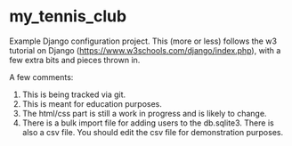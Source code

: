 # my_tennis_club

 Example Django configuration project.
 This (more or less) follows the w3 tutorial on Django (https://www.w3schools.com/django/index.php), with a few extra bits and pieces thrown in.

A few comments:

1. This is being tracked via git. 
2. This is meant for education purposes.
3. The html/css part is still a work in progress and is likely to change.
4. There is a bulk import file for adding users to the db.sqlite3. There is also a csv file. You should edit the csv file for demonstration purposes.

 
